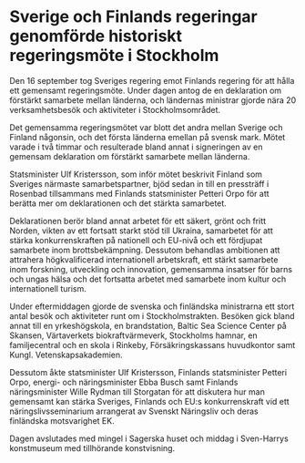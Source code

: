# Sverige och Finlands regeringar genomförde historiskt regeringsmöte i Stockholm

Den 16 september tog Sveriges regering emot Finlands regering för att hålla ett gemensamt regeringsmöte. Under dagen antog de en deklaration om förstärkt samarbete mellan länderna, och ländernas ministrar gjorde nära 20 verksamhetsbesök och aktiviteter i Stockholmsområdet.

Det gemensamma regeringsmötet var blott det andra mellan Sverige och Finland någonsin, och det första länderna emellan på svensk mark. Mötet varade i två timmar och resulterade bland annat i signeringen av en gemensam deklaration om förstärkt samarbete mellan länderna.

Statsminister Ulf Kristersson, som inför mötet beskrivit Finland som Sveriges närmaste samarbetspartner, bjöd sedan in till en pressträff i Rosenbad tillsammans med Finlands statsminister Petteri Orpo för att berätta mer om deklarationen och det stärkta samarbetet.

Deklarationen berör bland annat arbetet för ett säkert, grönt och fritt Norden, vikten av ett fortsatt starkt stöd till Ukraina, samarbetet för att stärka konkurrenskraften på nationell och EU-nivå och ett fördjupat samarbete inom brottsbekämpning. Dessutom behandlas ambitionen att attrahera högkvalificerad internationell arbetskraft, ett stärkt samarbete inom forskning, utveckling och innovation, gemensamma insatser för barns och ungas hälsa och det fortsatta arbetet med samarbete inom kultur och internationell turism.

Under eftermiddagen gjorde de svenska och finländska ministrarna ett stort antal besök och aktiviteter runt om i Stockholmstrakten. Besöken gick bland annat till en yrkeshögskola, en brandstation, Baltic Sea Science Center på Skansen, Värtaverkets biokraftvärmeverk, Stockholms hamnar, en familjecentral och en skola i Rinkeby, Försäkringskassans huvudkontor samt Kungl. Vetenskapsakademien.

Dessutom åkte statsminister Ulf Kristersson, Finlands statsminister Petteri Orpo, energi- och näringsminister Ebba Busch samt Finlands näringsminister Wille Rydman till Storgatan för att diskutera hur man gemensamt kan stärka Sveriges, Finlands och EU:s konkurrenskraft vid ett näringslivsseminarium arrangerat av Svenskt Näringsliv och deras finländska motsvarighet EK.

Dagen avslutades med mingel i Sagerska huset och middag i Sven-Harrys konstmuseum med tillhörande konstvisning.
